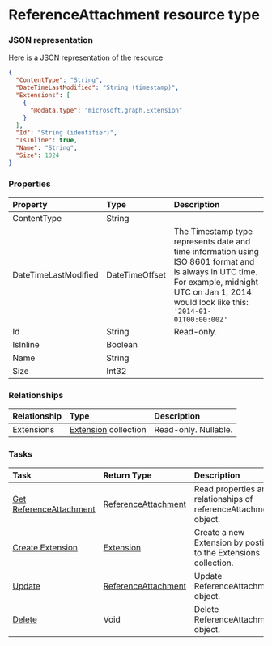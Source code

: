 # ReferenceAttachment resource type



### JSON representation

Here is a JSON representation of the resource

<!-- {
  "blockType": "resource",
  "optionalProperties": [
    "Extensions"
  ],
  "@odata.type": "microsoft.graph.ReferenceAttachment"
}-->

```json
{
  "ContentType": "String",
  "DateTimeLastModified": "String (timestamp)",
  "Extensions": [
    {
      "@odata.type": "microsoft.graph.Extension"
    }
  ],
  "Id": "String (identifier)",
  "IsInline": true,
  "Name": "String",
  "Size": 1024
}

```
### Properties
| Property	   | Type	|Description|
|:---------------|:--------|:----------|
|ContentType|String||
|DateTimeLastModified|DateTimeOffset|The Timestamp type represents date and time information using ISO 8601 format and is always in UTC time. For example, midnight UTC on Jan 1, 2014 would look like this: `'2014-01-01T00:00:00Z'`|
|Id|String| Read-only.|
|IsInline|Boolean||
|Name|String||
|Size|Int32||

### Relationships
| Relationship | Type	|Description|
|:---------------|:--------|:----------|
|Extensions|[Extension](extension.md) collection| Read-only. Nullable.|

### Tasks

| Task		   | Return Type	|Description|
|:---------------|:--------|:----------|
|[Get ReferenceAttachment](../api/referenceattachment_get.md) | [ReferenceAttachment](referenceattachment.md) |Read properties and relationships of referenceAttachment object.|
|[Create Extension](../api/referenceattachment_post_extensions.md) |[Extension](extension.md)| Create a new Extension by posting to the Extensions collection.|
|[Update](../api/referenceattachment_update.md) | [ReferenceAttachment](referenceattachment.md)	|Update ReferenceAttachment object. |
|[Delete](../api/referenceattachment_delete.md) | Void	|Delete ReferenceAttachment object. |

<!-- uuid: dd203f2c-5d6b-41fc-88c8-70d1e899569f
2015-10-16 09:35:00 UTC -->
<!-- {
  "type": "#page.annotation",
  "description": "ReferenceAttachment resource",
  "keywords": "",
  "section": "documentation",
  "tocPath": ""
}-->